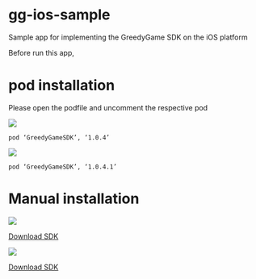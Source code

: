# gg-ios-sample
Sample app for implementing the GreedyGame SDK on the iOS platform

Before run this app,

# pod installation

Please open the podfile and uncomment the respective pod
   
![](https://img.shields.io/badge/SDK%20-For%20XCode%2010%20and%2010.1-green)

   ```pod ‘GreedyGameSDK’, ‘1.0.4’```

![](https://img.shields.io/badge/SDK%20-For%20XCode%2010.2%20and%2010.2.1-green)

   ```pod ‘GreedyGameSDK’, ‘1.0.4.1’```

# Manual installation

![](https://img.shields.io/badge/SDK%20-For%20XCode%2010%20and%2010.1-red)

[Download SDK](https://github.com/GreedyGame/ios-native-plugin/archive/1.0.4.zip)

![](https://img.shields.io/badge/SDK%20-For%20XCode%2010.2%20and%2010.2.1-red)

[Download SDK](https://github.com/GreedyGame/ios-native-plugin/archive/1.0.4.zip)

